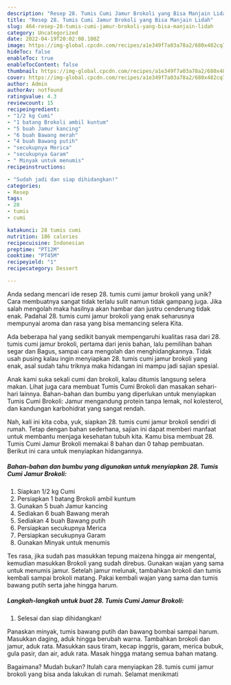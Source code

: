 ```yaml
---
description: "Resep 28. Tumis Cumi Jamur Brokoli yang Bisa Manjain Lidah"
title: "Resep 28. Tumis Cumi Jamur Brokoli yang Bisa Manjain Lidah"
slug: 464-resep-28-tumis-cumi-jamur-brokoli-yang-bisa-manjain-lidah
category: Uncategorized
date: 2022-04-19T20:02:08.100Z
image: https://img-global.cpcdn.com/recipes/a1e349f7a03a78a2/680x482cq70/28-tumis-cumi-jamur-brokoli-foto-resep-utama.jpg
hideToc: false
enableToc: true
enableTocContent: false
thumbnail: https://img-global.cpcdn.com/recipes/a1e349f7a03a78a2/680x482cq70/28-tumis-cumi-jamur-brokoli-foto-resep-utama.jpg
cover: https://img-global.cpcdn.com/recipes/a1e349f7a03a78a2/680x482cq70/28-tumis-cumi-jamur-brokoli-foto-resep-utama.jpg
author: Admin
authorAv: notfound
ratingvalue: 4.3
reviewcount: 15
recipeingredient:
- "1/2 kg Cumi"
- "1 batang Brokoli ambil kuntum"
- "5 buah Jamur kancing"
- "6 buah Bawang merah"
- "4 buah Bawang putih"
- "secukupnya Merica"
- "secukupnya Garam"
- " Minyak untuk menumis"
recipeinstructions:

- "Sudah jadi dan siap dihidangkan!"
categories:
- Resep
tags:
- 28
- tumis
- cumi

katakunci: 28 tumis cumi 
nutrition: 186 calories
recipecuisine: Indonesian
preptime: "PT12M"
cooktime: "PT45M"
recipeyield: "1"
recipecategory: Dessert

---
```





Anda sedang mencari ide resep 28. tumis cumi jamur brokoli yang unik? Cara membuatnya sangat tidak terlalu sulit namun tidak gampang juga. Jika salah mengolah maka hasilnya akan hambar dan justru cenderung tidak enak. Padahal 28. tumis cumi jamur brokoli yang enak seharusnya mempunyai aroma dan rasa yang bisa memancing selera Kita.





Ada beberapa hal yang sedikit banyak mempengaruhi kualitas rasa dari 28. tumis cumi jamur brokoli, pertama dari jenis bahan, lalu pemilihan bahan segar dan Bagus, sampai cara mengolah dan menghidangkannya. Tidak usah pusing kalau ingin menyiapkan 28. tumis cumi jamur brokoli yang enak,      asal sudah tahu triknya maka hidangan ini mampu jadi sajian spesial.














Anak kami suka sekali cumi dan brokoli, kalau ditumis langsung selera makan. Lihat juga cara membuat Tumis Cumi Brokoli dan masakan sehari-hari lainnya. Bahan-bahan dan bumbu yang diperlukan untuk menyiapkan Tumis Cumi Brokoli: Jamur mengandung protein tanpa lemak, nol kolesterol, dan kandungan karbohidrat yang sangat rendah.






Nah, kali ini kita coba, yuk, siapkan 28. tumis cumi jamur brokoli sendiri di rumah. Tetap dengan bahan sederhana, sajian ini dapat memberi manfaat untuk membantu menjaga kesehatan tubuh kita. Kamu bisa membuat 28. Tumis Cumi Jamur Brokoli memakai 8 bahan dan 0 tahap pembuatan. Berikut ini cara untuk menyiapkan hidangannya.

<!--inarticleads1-->

##### Bahan-bahan dan bumbu yang digunakan untuk menyiapkan 28. Tumis Cumi Jamur Brokoli:

1. Siapkan 1/2 kg Cumi
1. Persiapkan 1 batang Brokoli ambil kuntum
1. Gunakan 5 buah Jamur kancing
1. Sediakan 6 buah Bawang merah
1. Sediakan 4 buah Bawang putih
1. Persiapkan secukupnya Merica
1. Persiapkan secukupnya Garam
1. Gunakan  Minyak untuk menumis


Tes rasa, jika sudah pas masukkan tepung maizena hingga air mengental, kemudian masukkan Brokoli yang sudah direbus. Gunakan wajan yang sama untuk menumis jamur. Setelah jamur melunak, tambahkan brokoli dan tumis kembali sampai brokoli matang. Pakai kembali wajan yang sama dan tumis bawang putih serta jahe hingga harum. 

<!--inarticleads2-->

##### Langkah-langkah untuk buat 28. Tumis Cumi Jamur Brokoli:


1. Selesai dan siap dihidangkan!

Panaskan minyak, tumis bawang putih dan bawang bombai sampai harum. Masukkan daging, aduk hingga berubah warna. Tambahkan brokoli dan jamur, aduk rata. Masukkan saus tiram, kecap inggris, garam, merica bubuk, gula pasir, dan air, aduk rata. Masak hingga matang semua bahan matang. 

Bagaimana? Mudah bukan? Itulah cara menyiapkan 28. tumis cumi jamur brokoli yang bisa anda lakukan di rumah. Selamat menikmati
